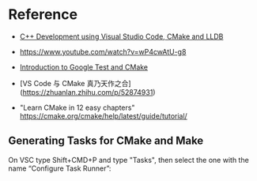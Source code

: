 # Reference

- [C++ Development using Visual Studio Code, CMake and LLDB](https://medium.com/audelabs/c-development-using-visual-studio-code-cmake-and-lldb-d0f13d38c563)

- https://www.youtube.com/watch?v=wP4cwAtU-g8

- [Introduction to Google Test and CMake](https://www.youtube.com/watch?v=Lp1ifh9TuFI)

- [VS Code 与 CMake 真乃天作之合] (https://zhuanlan.zhihu.com/p/52874931)

- "Learn CMake in 12 easy chapters" https://cmake.org/cmake/help/latest/guide/tutorial/

## Generating Tasks for CMake and Make

On VSC type Shift+CMD+P and type "Tasks", then select the one with the name “Configure Task Runner”:
